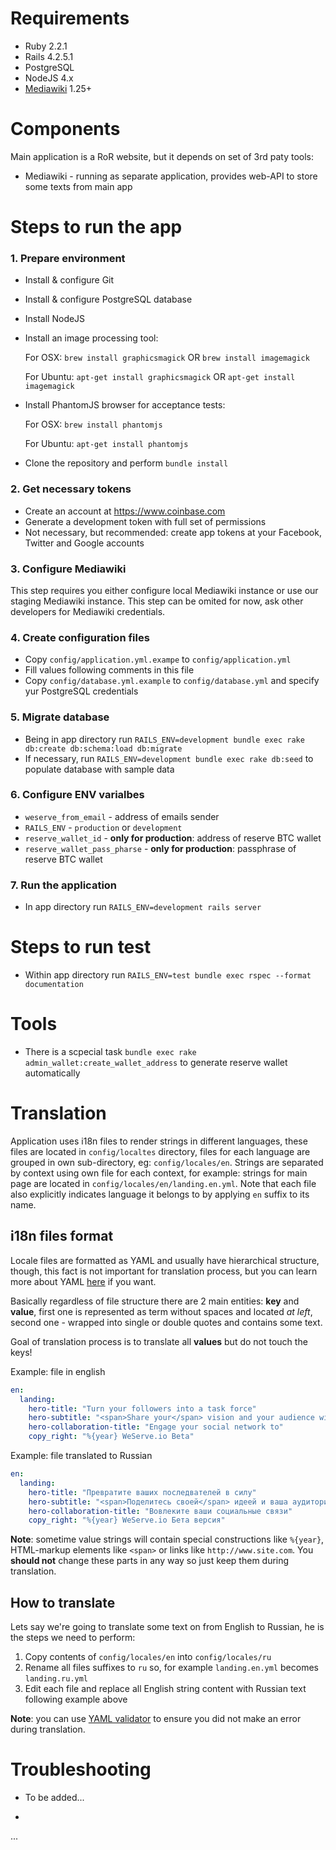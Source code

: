 # Requirements

- Ruby 2.2.1
- Rails 4.2.5.1
- PostgreSQL
- NodeJS 4.x
- [Mediawiki](https://mediawiki.org) 1.25+

# Components

Main application is a RoR website, but it depends on set of 3rd paty tools:

- Mediawiki - running as separate application, provides web-API to store some texts from main app

# Steps to run the app

### 1. Prepare environment

* Install & configure Git
* Install & configure PostgreSQL database
* Install NodeJS
* Install an image processing tool:

     For OSX: `brew install graphicsmagick` OR  `brew install imagemagick`

     For Ubuntu: `apt-get install graphicsmagick` OR `apt-get install imagemagick`

* Install PhantomJS browser for acceptance tests:

     For OSX: `brew install phantomjs`

     For Ubuntu: `apt-get install phantomjs`

* Clone the repository and perform `bundle install`

### 2. Get necessary tokens

* Create an account at https://www.coinbase.com
* Generate a development token with full set of permissions
* Not necessary, but recommended: create app tokens at your Facebook, Twitter and Google accounts

### 3. Configure Mediawiki

This step requires you either configure local Mediawiki instance or use our staging Mediawiki instance.
This step can be omited for now, ask other developers for Mediawiki credentials.

### 4. Create configuration files

* Copy `config/application.yml.exampe` to `config/application.yml`
* Fill values following comments in this file
* Copy `config/database.yml.example` to `config/database.yml` and specify yur PostgreSQL credentials

### 5. Migrate database

* Being in app directory run `RAILS_ENV=development bundle exec rake db:create db:schema:load db:migrate`
* If necessary, run `RAILS_ENV=development bundle exec rake db:seed` to populate database with sample data

### 6. Configure ENV varialbes

* `weserve_from_email` - address of emails sender
* `RAILS_ENV` - `production` or `development`
* `reserve_wallet_id` - **only for production**: address of reserve BTC wallet
* `reserve_wallet_pass_pharse` - **only for production**: passphrase of reserve BTC wallet

### 7. Run the application

* In app directory run `RAILS_ENV=development rails server`

# Steps to run test

* Within app directory run `RAILS_ENV=test bundle exec rspec --format documentation`

# Tools

* There is a scpecial task `bundle exec rake admin_wallet:create_wallet_address` to generate reserve wallet automatically

# Translation

Application uses i18n files to render strings in different languages, these files are located in `config/localtes` directory,
files for each language are grouped in own sub-directory, eg: `config/locales/en`. Strings are separated by context using own file
for each context, for example: strings for main page are located in `config/locales/en/landing.en.yml`. Note that each file also
explicitly indicates language it belongs to by applying `en` suffix to its name.

## i18n files format

Locale files are formatted as YAML and usually have hierarchical structure, though, this fact is not important for
translation process, but you can learn more about YAML [here](http://docs.ansible.com/ansible/YAMLSyntax.html) if you want.

Basically regardless of file structure there are 2 main entities: **key** and **value**, first one is represented as term
without spaces and located *at left*, second one - wrapped into single or double quotes and contains some text.

Goal of translation process is to translate all **values** but do not touch the keys!

Example: file in english

```yaml
en:
  landing:
    hero-title: "Turn your followers into a task force"
    hero-subtitle: "<span>Share your</span> vision and your audience will make it happen"
    hero-collaboration-title: "Engage your social network to"
    copy_right: "%{year} WeServe.io Beta"
```

Example: file translated to Russian

```yaml
en:
  landing:
    hero-title: "Превратите ваших последвателей в силу"
    hero-subtitle: "<span>Поделитесь своей</span> идеей и ваша аудитория воплотит ее"
    hero-collaboration-title: "Вовлеките ваши социальные связи"
    copy_right: "%{year} WeServe.io Бета версия"
```

**Note**: sometime value strings will contain special constructions like `%{year}`, HTML-markup elements like `<span>` or
links like `http://www.site.com`. You **should not** change these parts in any way so just keep them during translation.

## How to translate

Lets say we're going to translate some text on from English to Russian, he is the steps we need to perform:

1. Copy contents of `config/locales/en` into `config/locales/ru`
2. Rename all files suffixes to `ru` so, for example `landing.en.yml` becomes `landing.ru.yml`
3. Edit each file and replace all English string content with Russian text following example above

**Note**: you can use [YAML validator](http://www.yamllint.com/) to ensure you did not make an error during translation.

# Troubleshooting

* To be added...

-

...

